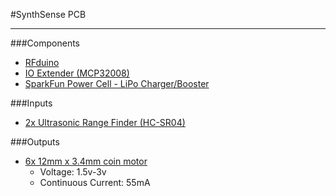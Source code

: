 #SynthSense PCB

---

###Components
- [RFduino](http://www.rfduino.com/wp-content/uploads/2015/08/RFD22301.Data.Sheet.08.20.15_4.36PM.pdf)
- [IO Extender (MCP32008)](http://ww1.microchip.com/downloads/en/DeviceDoc/21919e.pdf)
- [SparkFun Power Cell - LiPo Charger/Booster](https://www.sparkfun.com/products/11231)

###Inputs
- [2x Ultrasonic Range Finder (HC-SR04)](http://www.amazon.com/SainSmart-HC-SR04-Ranging-Detector-Distance/dp/B004U8TOE6)

###Outputs
- [6x 12mm x 3.4mm coin motor](http://www.amazon.com/Voltage-Vibration-Micro-Motor-Phone/dp/B00NP4ARF6/)
  - Voltage: 1.5v-3v
  - Continuous Current: 55mA
